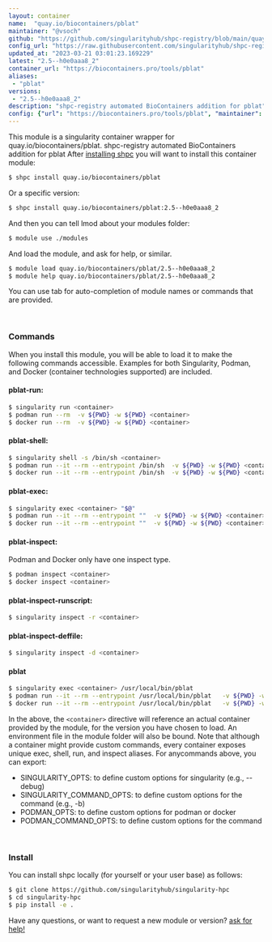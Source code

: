 ```yaml
---
layout: container
name:  "quay.io/biocontainers/pblat"
maintainer: "@vsoch"
github: "https://github.com/singularityhub/shpc-registry/blob/main/quay.io/biocontainers/pblat/container.yaml"
config_url: "https://raw.githubusercontent.com/singularityhub/shpc-registry/main/quay.io/biocontainers/pblat/container.yaml"
updated_at: "2023-03-21 03:01:23.169229"
latest: "2.5--h0e0aaa8_2"
container_url: "https://biocontainers.pro/tools/pblat"
aliases:
 - "pblat"
versions:
 - "2.5--h0e0aaa8_2"
description: "shpc-registry automated BioContainers addition for pblat"
config: {"url": "https://biocontainers.pro/tools/pblat", "maintainer": "@vsoch", "description": "shpc-registry automated BioContainers addition for pblat", "latest": {"2.5--h0e0aaa8_2": "sha256:07898573fc6ed4747ee08443d2268b9f2adc7a38aaf3bf61ac67be64289d5ec5"}, "tags": {"2.5--h0e0aaa8_2": "sha256:07898573fc6ed4747ee08443d2268b9f2adc7a38aaf3bf61ac67be64289d5ec5"}, "docker": "quay.io/biocontainers/pblat", "aliases": {"pblat": "/usr/local/bin/pblat"}}
---
```


This module is a singularity container wrapper for quay.io/biocontainers/pblat.
shpc-registry automated BioContainers addition for pblat
After [installing shpc](#install) you will want to install this container module:


```bash
$ shpc install quay.io/biocontainers/pblat
```

Or a specific version:

```bash
$ shpc install quay.io/biocontainers/pblat:2.5--h0e0aaa8_2
```

And then you can tell lmod about your modules folder:

```bash
$ module use ./modules
```

And load the module, and ask for help, or similar.

```bash
$ module load quay.io/biocontainers/pblat/2.5--h0e0aaa8_2
$ module help quay.io/biocontainers/pblat/2.5--h0e0aaa8_2
```

You can use tab for auto-completion of module names or commands that are provided.

<br>

### Commands

When you install this module, you will be able to load it to make the following commands accessible.
Examples for both Singularity, Podman, and Docker (container technologies supported) are included.

#### pblat-run:

```bash
$ singularity run <container>
$ podman run --rm  -v ${PWD} -w ${PWD} <container>
$ docker run --rm  -v ${PWD} -w ${PWD} <container>
```

#### pblat-shell:

```bash
$ singularity shell -s /bin/sh <container>
$ podman run --it --rm --entrypoint /bin/sh  -v ${PWD} -w ${PWD} <container>
$ docker run --it --rm --entrypoint /bin/sh  -v ${PWD} -w ${PWD} <container>
```

#### pblat-exec:

```bash
$ singularity exec <container> "$@"
$ podman run --it --rm --entrypoint ""  -v ${PWD} -w ${PWD} <container> "$@"
$ docker run --it --rm --entrypoint ""  -v ${PWD} -w ${PWD} <container> "$@"
```

#### pblat-inspect:

Podman and Docker only have one inspect type.

```bash
$ podman inspect <container>
$ docker inspect <container>
```

#### pblat-inspect-runscript:

```bash
$ singularity inspect -r <container>
```

#### pblat-inspect-deffile:

```bash
$ singularity inspect -d <container>
```


#### pblat

```bash
$ singularity exec <container> /usr/local/bin/pblat
$ podman run --it --rm --entrypoint /usr/local/bin/pblat   -v ${PWD} -w ${PWD} <container> -c " $@"
$ docker run --it --rm --entrypoint /usr/local/bin/pblat   -v ${PWD} -w ${PWD} <container> -c " $@"
```



In the above, the `<container>` directive will reference an actual container provided
by the module, for the version you have chosen to load. An environment file in the
module folder will also be bound. Note that although a container
might provide custom commands, every container exposes unique exec, shell, run, and
inspect aliases. For anycommands above, you can export:

 - SINGULARITY_OPTS: to define custom options for singularity (e.g., --debug)
 - SINGULARITY_COMMAND_OPTS: to define custom options for the command (e.g., -b)
 - PODMAN_OPTS: to define custom options for podman or docker
 - PODMAN_COMMAND_OPTS: to define custom options for the command

<br>

### Install

You can install shpc locally (for yourself or your user base) as follows:

```bash
$ git clone https://github.com/singularityhub/singularity-hpc
$ cd singularity-hpc
$ pip install -e .
```

Have any questions, or want to request a new module or version? [ask for help!](https://github.com/singularityhub/singularity-hpc/issues)